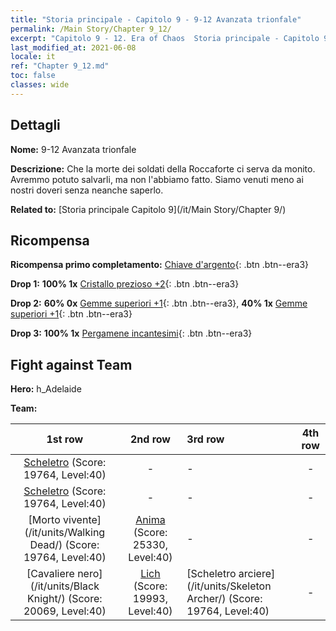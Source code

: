 ```yaml
---
title: "Storia principale - Capitolo 9 - 9-12 Avanzata trionfale"
permalink: /Main Story/Chapter 9_12/
excerpt: "Capitolo 9 - 12. Era of Chaos  Storia principale - Capitolo 9_12. 9-12 Avanzata trionfale"
last_modified_at: 2021-06-08
locale: it
ref: "Chapter 9_12.md"
toc: false
classes: wide
---
```


## Dettagli

 **Nome:** 9-12 Avanzata trionfale

 **Descrizione:** Che la morte dei soldati della Roccaforte ci serva da monito. Avremmo potuto salvarli, ma non l'abbiamo fatto. Siamo venuti meno ai nostri doveri senza neanche saperlo.

 **Related to:** [Storia principale Capitolo 9](/it/Main Story/Chapter 9/)

## Ricompensa

 **Ricompensa primo completamento:** [Chiave d'argento](/ItemsIT/con_693/){: .btn .btn--era3}

 **Drop 1:** **100% 1x** [Cristallo prezioso +2](/ItemsIT/mat_31/){: .btn .btn--era3}

 **Drop 2:** **60% 0x** [Gemme superiori +1](/ItemsIT/mat_23/){: .btn .btn--era3}, **40% 1x** [Gemme superiori +1](/ItemsIT/mat_23/){: .btn .btn--era3}

 **Drop 3:** **100% 1x** [Pergamene incantesimi](/ItemsIT/con_694/){: .btn .btn--era3}


## Fight against Team
 **Hero:** h_Adelaide

 **Team:**


  | 1st row | 2nd row | 3rd row | 4th row |
  |:----:|:----:|:----|:----:|
  | [Scheletro](/it/units/Skeleton/) (Score: 19764, Level:40)  | - | - | - |
  | [Scheletro](/it/units/Skeleton/) (Score: 19764, Level:40)  | - | - | - |
  | [Morto vivente](/it/units/Walking Dead/) (Score: 19764, Level:40)  | [Anima](/it/units/Wight/) (Score: 25330, Level:40)  | - | - |
  | [Cavaliere nero](/it/units/Black Knight/) (Score: 20069, Level:40)  | [Lich](/it/units/Lich/) (Score: 19993, Level:40)  | [Scheletro arciere](/it/units/Skeleton Archer/) (Score: 19764, Level:40)  | - |


